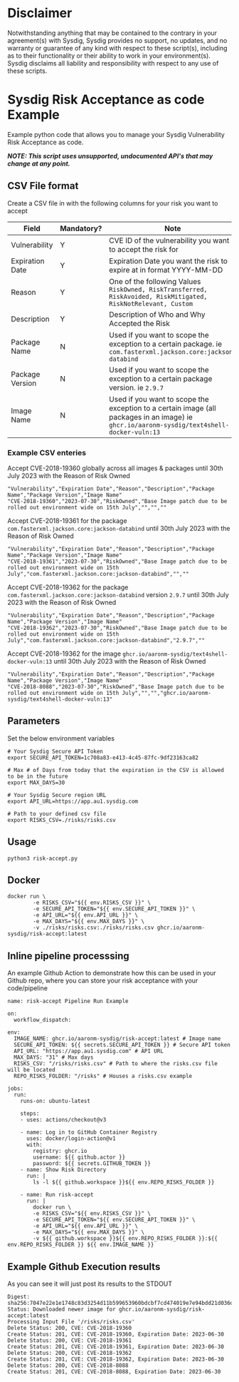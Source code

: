 # Disclaimer

Notwithstanding anything that may be contained to the contrary in your agreement(s) with Sysdig, Sysdig provides no support, no updates, and no warranty or guarantee of any kind with respect to these script(s), including as to their functionality or their ability to work in your environment(s).  Sysdig disclaims all liability and responsibility with respect to any use of these scripts. 

# Sysdig Risk Acceptance as code Example
Example python code that allows you to manage your Sysdig Vulnerability Risk Acceptance as code.

***NOTE: This script uses unsupported, undocumented API's that may change at any point.***

## CSV File format
Create a CSV file in with the following columns for your risk you want to accept

| Field | Mandatory? | Note |
|---|---|---|
| Vulnerability | Y | CVE ID of the vulnerability you want to accept the risk for |
| Expiration Date | Y | Expiration Date you want the risk to expire at in format YYYY-MM-DD |
| Reason | Y | One of the following Values `RiskOwned, RiskTransferred, RiskAvoided, RiskMitigated, RiskNotRelevant, Custom`  |
| Description | Y | Description of Who and Why Accepted the Risk |
| Package Name | N | Used if you want to scope the exception to a certain package. ie `com.fasterxml.jackson.core:jackson-databind` | 
| Package Version | N | Used if you want to scope the exception to a certain package version. ie `2.9.7` | 
| Image Name | N | Used if you want to scope the exception to a certain image (all packages in an image) ie `ghcr.io/aaronm-sysdig/text4shell-docker-vuln:13` |

### Example CSV enteries

Accept CVE-2018-19360 globally across all images & packages until 30th July 2023 with the Reason of Risk Owned

```
"Vulnerability","Expiration Date","Reason","Description","Package Name","Package Version","Image Name"
"CVE-2018-19360","2023-07-30","RiskOwned","Base Image patch due to be rolled out environment wide on 15th July","","",""
```

Accept CVE-2018-19361 for the package `com.fasterxml.jackson.core:jackson-databind` until 30th July 2023 with the Reason of Risk Owned

```
"Vulnerability","Expiration Date","Reason","Description","Package Name","Package Version","Image Name"
"CVE-2018-19361","2023-07-30","RiskOwned","Base Image patch due to be rolled out environment wide on 15th July","com.fasterxml.jackson.core:jackson-databind","",""
```

Accept CVE-2018-19362 for the package `com.fasterxml.jackson.core:jackson-databind` version `2.9.7` until 30th July 2023 with the Reason of Risk Owned

```
"Vulnerability","Expiration Date","Reason","Description","Package Name","Package Version","Image Name"
"CVE-2018-19362","2023-07-30","RiskOwned","Base Image patch due to be rolled out environment wide on 15th July","com.fasterxml.jackson.core:jackson-databind","2.9.7",""
```

Accept CVE-2018-19362 for the image `ghcr.io/aaronm-sysdig/text4shell-docker-vuln:13` until 30th July 2023 with the Reason of Risk Owned

```
"Vulnerability","Expiration Date","Reason","Description","Package Name","Package Version","Image Name"
"CVE-2018-8088","2023-07-30","RiskOwned","Base Image patch due to be rolled out environment wide on 15th July","","","ghcr.io/aaronm-sysdig/text4shell-docker-vuln:13"
```

## Parameters
Set the below environment variables

```
# Your Sysdig Secure API Token
export SECURE_API_TOKEN=1c708a83-e413-4c45-87fc-9df23163ca82 

# Max # of Days from today that the expiration in the CSV is allowed to be in the future
export MAX_DAYS=30 

# Your Sysdig Secure region URL
export API_URL=https://app.au1.sysdig.com 

# Path to your defined csv file
export RISKS_CSV=./risks/risks.csv 
```

## Usage
```
python3 risk-accept.py
```

## Docker
```
docker run \
        -e RISKS_CSV="${{ env.RISKS_CSV }}" \
        -e SECURE_API_TOKEN="${{ env.SECURE_API_TOKEN }}" \
        -e API_URL="${{ env.API_URL }}" \
        -e MAX_DAYS="${{ env.MAX_DAYS }}" \
        -v ./risks/risks.csv:./risks/risks.csv ghcr.io/aaronm-sysdig/risk-accept:latest
```

## Inline pipeline processsing
An example Github Action to demonstrate how this can be used in your Github repo, where you can store your risk acceptance with your code/pipeline

```
name: risk-accept Pipeline Run Example

on:
  workflow_dispatch:

env:
  IMAGE_NAME: ghcr.io/aaronm-sysdig/risk-accept:latest # Image name
  SECURE_API_TOKEN: ${{ secrets.SECURE_API_TOKEN }} # Secure API token
  API_URL: "https://app.au1.sysdig.com" # API URL
  MAX_DAYS: "31" # Max days
  RISKS_CSV: "/risks/risks.csv" # Path to where the risks.csv file will be located
  REPO_RISKS_FOLDER: "/risks" # Houses a risks.csv example
  
jobs:
  run:
    runs-on: ubuntu-latest

    steps:
    - uses: actions/checkout@v3
    
    - name: Log in to GitHub Container Registry
      uses: docker/login-action@v1
      with:
        registry: ghcr.io
        username: ${{ github.actor }}
        password: ${{ secrets.GITHUB_TOKEN }}
    - name: Show Risk Directory
      run: |
        ls -l ${{ github.workspace }}${{ env.REPO_RISKS_FOLDER }}

    - name: Run risk-accept
      run: |
        docker run \
        -e RISKS_CSV="${{ env.RISKS_CSV }}" \
        -e SECURE_API_TOKEN="${{ env.SECURE_API_TOKEN }}" \
        -e API_URL="${{ env.API_URL }}" \
        -e MAX_DAYS="${{ env.MAX_DAYS }}" \
        -v ${{ github.workspace }}${{ env.REPO_RISKS_FOLDER }}:${{ env.REPO_RISKS_FOLDER }} ${{ env.IMAGE_NAME }}
```
## Example Github Execution results
As you can see it will just post its results to the STDOUT

```
Digest: sha256:7047e22e1e1748c83d3254d11b599653960bdcbf7cd474019e7e94bdd21d036d
Status: Downloaded newer image for ghcr.io/aaronm-sysdig/risk-accept:latest
Processing Input File '/risks/risks.csv'
Delete Status: 200, CVE: CVE-2018-19360
Create Status: 201, CVE: CVE-2018-19360, Expiration Date: 2023-06-30
Delete Status: 200, CVE: CVE-2018-19361
Create Status: 201, CVE: CVE-2018-19361, Expiration Date: 2023-06-30
Delete Status: 200, CVE: CVE-2018-19362
Create Status: 201, CVE: CVE-2018-19362, Expiration Date: 2023-06-30
Delete Status: 200, CVE: CVE-2018-8088
Create Status: 201, CVE: CVE-2018-8088, Expiration Date: 2023-06-30
```
